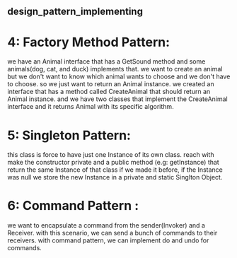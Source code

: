 ## design_pattern_implementing


# 4: Factory Method Pattern:

we have an Animal interface that has a GetSound method and some animals(dog, cat, and duck) implements that.
we want to create an animal but we don't want to know which animal wants to choose and we don't have to choose.
so we just want to return an Animal instance. we created an interface that has a method called CreateAnimal that should return an Animal instance.
and we have two classes that implement the CreateAnimal interface and it returns Animal with its specific algorithm.

# 5: Singleton Pattern:

this class is force to have just one Instance of its own class.
reach with make the constructor private and a public method (e.g: getInstance) that return the same Instance of that class if we made it before,
if the Instance was null we store the new Instance in a private and static Singlton Object.

# 6: Command Pattern : 
we want to encapsulate a command from the sender(Invoker) and a Receiver.
with this scenario, we can send a bunch of commands to their receivers.
with command pattern, we can implement do and undo for commands.
